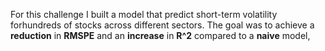 For this challenge I built a model that predict short-term volatility forhundreds of stocks across different sectors.
The goal was to achieve a **reduction** in **RMSPE** and an **increase** in **R^2** compared to a **naive** model,
